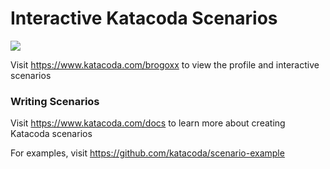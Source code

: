 # Interactive Katacoda Scenarios

[![](http://shields.katacoda.com/katacoda/brogoxx/count.svg)](https://www.katacoda.com/brogoxx "Get your profile on Katacoda.com")

Visit https://www.katacoda.com/brogoxx to view the profile and interactive scenarios

### Writing Scenarios
Visit https://www.katacoda.com/docs to learn more about creating Katacoda scenarios

For examples, visit https://github.com/katacoda/scenario-example
